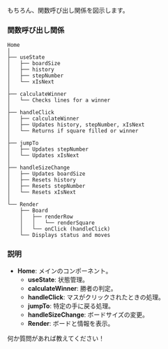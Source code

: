 もちろん、関数呼び出し関係を図示します。

### 関数呼び出し関係

```plaintext
Home
│
├── useState
│   ├── boardSize
│   ├── history
│   ├── stepNumber
│   └── xIsNext
│
├── calculateWinner
│   └── Checks lines for a winner
│
├── handleClick
│   ├── calculateWinner
│   ├── Updates history, stepNumber, xIsNext
│   └── Returns if square filled or winner
│
├── jumpTo
│   ├── Updates stepNumber
│   └── Updates xIsNext
│
├── handleSizeChange
│   ├── Updates boardSize
│   ├── Resets history
│   ├── Resets stepNumber
│   └── Resets xIsNext
│
└── Render
    ├── Board
    │   ├── renderRow
    │   │   └── renderSquare
    │   └── onClick (handleClick)
    └── Displays status and moves
```

### 説明

- **Home**: メインのコンポーネント。
  - **useState**: 状態管理。
  - **calculateWinner**: 勝者の判定。
  - **handleClick**: マスがクリックされたときの処理。
  - **jumpTo**: 特定の手に戻る処理。
  - **handleSizeChange**: ボードサイズの変更。
  - **Render**: ボードと情報を表示。

何か質問があれば教えてください！
